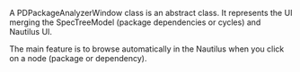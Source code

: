A PDPackageAnalyzerWindow class is an abstract class.
It represents the UI merging the SpecTreeModel (package dependencies or cycles) and Nautilus UI.

The main feature is to browse automatically in the Nautilus when you click on a node (package or dependency).
